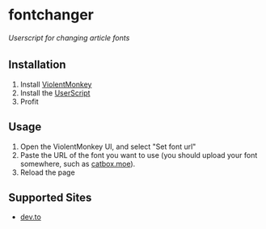 # fontchanger
###### Userscript for changing article fonts

## Installation
1. Install [ViolentMonkey](https://violentmonkey.github.io/)
2. Install the [UserScript](https://github.com/stag-enterprises/fontchanger/raw/refs/heads/main/script.user.js)
3. Profit

## Usage
1. Open the ViolentMonkey UI, and select "Set font url"
2. Paste the URL of the font you want to use (you should upload your font somewhere, such as [catbox.moe](https://catbox.moe)).
3. Reload the page

## Supported Sites
- [dev.to](dev.to)
